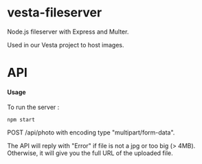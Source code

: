 # vesta-fileserver

Node.js fileserver with Express and Multer.

Used in our Vesta project to host images.

# API

#### Usage

To run the server :

    npm start

POST /api/photo with encoding type "multipart/form-data".

The API will reply with "Error" if file is not a jpg or too big (> 4MB).
Otherwise, it will give you the full URL of the uploaded file.
